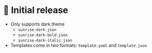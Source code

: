 # 🥰 Initial release
- Only supports dark theme
    - `sunrise-dark.json`
    - `sunrise-dark-bold.json`
    - `sunrise-dark-italic.json`
- Templates come in two formats: `template.yaml` and `template.json`